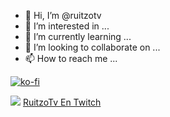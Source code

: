 - 👋 Hi, I’m @ruitzotv
- 👀 I’m interested in ...
- 🌱 I’m currently learning ...
- 💞️ I’m looking to collaborate on ...
- 📫 How to reach me ...

<!---
ruitzotv/ruitzotv is a ✨ special ✨ repository because its `README.md` (this file) appears on your GitHub profile.
You can click the Preview link to take a look at your changes.
--->
[![ko-fi](https://ko-fi.com/img/githubbutton_sm.svg)](https://ko-fi.com/Q5Q66H88X)

<a href="https://www.citypng.com/photo/8486/hd-twitch-purple-neon-logo-icon-transparent-background-png" title="HD Twitch Purple Neon Logo Icon Transparent Background PNG"><img src="https://www.citypng.com/public/uploads/preview/-51609801795bacejzuyhn.png" /></a>
[RuitzoTv En Twitch](https://twitch.tv/ruitzotv)
